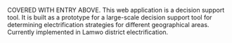 COVERED WITH ENTRY ABOVE. This web application is a decision support tool. It is built as a prototype for a large-scale decision support tool for determining electrification strategies for different geographical areas. Currently implemented in Lamwo district electrification.